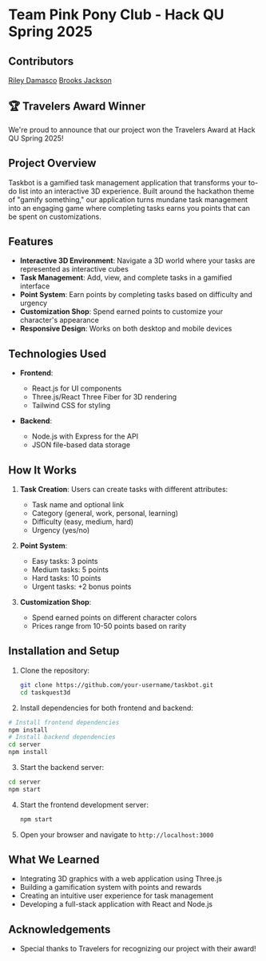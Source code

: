 # Team Pink Pony Club - Hack QU Spring 2025

## Contributors

[Riley Damasco](https://github.com/DrabAdario)
[Brooks Jackson](https://github.com/bjaxqq)

## 🏆 Travelers Award Winner

We're proud to announce that our project won the Travelers Award at Hack QU Spring 2025!

## Project Overview

Taskbot is a gamified task management application that transforms your to-do list into an interactive 3D experience. Built around the hackathon theme of "gamify something," our application turns mundane task management into an engaging game where completing tasks earns you points that can be spent on customizations.

## Features

- **Interactive 3D Environment**: Navigate a 3D world where your tasks are represented as interactive cubes
- **Task Management**: Add, view, and complete tasks in a gamified interface
- **Point System**: Earn points by completing tasks based on difficulty and urgency
- **Customization Shop**: Spend earned points to customize your character's appearance
- **Responsive Design**: Works on both desktop and mobile devices

## Technologies Used

- **Frontend**:
  - React.js for UI components
  - Three.js/React Three Fiber for 3D rendering
  - Tailwind CSS for styling

- **Backend**:
  - Node.js with Express for the API
  - JSON file-based data storage

## How It Works

1. **Task Creation**: Users can create tasks with different attributes:
   - Task name and optional link
   - Category (general, work, personal, learning)
   - Difficulty (easy, medium, hard)
   - Urgency (yes/no)

2. **Point System**:
   - Easy tasks: 3 points
   - Medium tasks: 5 points
   - Hard tasks: 10 points
   - Urgent tasks: +2 bonus points

3. **Customization Shop**:
   - Spend earned points on different character colors
   - Prices range from 10-50 points based on rarity

## Installation and Setup

1. Clone the repository:
   ```bash
   git clone https://github.com/your-username/taskbot.git
   cd taskquest3d
   ```
   
2. Install dependencies for both frontend and backend:
  ```bash
  # Install frontend dependencies
  npm install
  # Install backend dependencies
  cd server
  npm install
  ```

3. Start the backend server:
  ```bash
  cd server
  npm start
  ```
4. Start the frontend development server:
   ```bash
   npm start
   ```
 
 5. Open your browser and navigate to `http://localhost:3000`

## What We Learned

- Integrating 3D graphics with a web application using Three.js
- Building a gamification system with points and rewards
- Creating an intuitive user experience for task management
- Developing a full-stack application with React and Node.js

## Acknowledgements

- Special thanks to Travelers for recognizing our project with their award!

